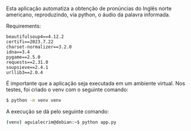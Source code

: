Esta aplicação automatiza a obtenção de pronúncias do Inglês norte americano, reproduzindo, via python, o áudio da palavra informada.

Requirements:
```
beautifulsoup4==4.12.2
certifi==2023.7.22
charset-normalizer==3.2.0
idna==3.4
pygame==2.5.0
requests==2.31.0
soupsieve==2.4.1
urllib3==2.0.4
```
É importante que a aplicação seja executada em um ambiente virtual. Nos testes, foi criado o venv com o seguinte comando:
```bash
$ python -m venv venv
```
A execução se dá pelo seguinte comando:
```bash
(venv) aguialecrim@debian:~$ python app.py
```